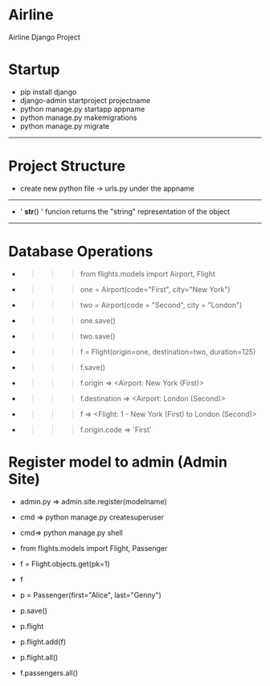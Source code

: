 # Airline
Airline Django Project

# Startup
- pip install django
- django-admin startproject projectname
- python manage.py startapp appname
- python manage.py makemigrations
- python manage.py migrate


--------------------------------------
# Project Structure
- create new python file -> urls.py under the appname
-------------------------------------
-  ' __str__() '  funcion returns the "string" representation of the object

-------------------------------------
# Database Operations
- >>> from flights.models import Airport, Flight
- >>> one = Airport(code="First", city="New York")
- >>> two = Airport(code = "Second", city = "London")
- >>> one.save()
- >>> two.save()
- >>> f = Flight(origin=one, destination=two, duration=125)
- >>> f.save()
- >>> f.origin
=> <Airport: New York (First)>
- >>> f.destination
=> <Airport: London (Second)>
- >>> f
=> <Flight: 1 - New York (First) to London (Second)>
- >>> f.origin.code
=> 'First'


# Register model to admin (Admin Site)
- admin.py => admin.site.register(modelname)
- cmd => python manage.py createsuperuser


- cmd=> python manage.py shell
- from flights.models import Flight, Passenger
- f = Flight.objects.get(pk=1)
- f
- p = Passenger(first="Alice", last="Genny")
- p.save()
- p.flight
- p.flight.add(f)
- p.flight.all() 

- f.passengers.all()
